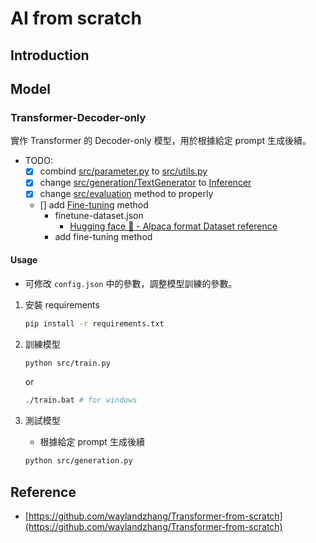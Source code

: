 # AI from scratch

## Introduction

## Model

### Transformer-Decoder-only

實作 Transformer 的 Decoder-only 模型，用於根據給定 prompt 生成後續。

- TODO:
  - [x] combind [src/parameter.py]() to [src/utils.py]()
  - [x] change [src/generation/TextGenerator]() to [Inferencer]()
  - [x] change [src/evaluation]() method to properly
  - [] add [Fine-tuning]() method
    - finetune-dataset.json
      - [Hugging face 🤗 - Alpaca format Dataset reference](https://huggingface.co/datasets?sort=trending&search=Alpaca)
    - add fine-tuning method

#### Usage

- 可修改 `config.json` 中的參數，調整模型訓練的參數。

1. 安裝 requirements

    ```bash
    pip install -r requirements.txt
    ```

2. 訓練模型

    ```bash
    python src/train.py
    ```
    or 
    ```bash
    ./train.bat # for windows
    ```

3. 測試模型
    - 根據給定 prompt 生成後續
    
    ```bash
    python src/generation.py
    ```

## Reference

- [https://github.com/waylandzhang/Transformer-from-scratch](https://github.com/waylandzhang/Transformer-from-scratch)